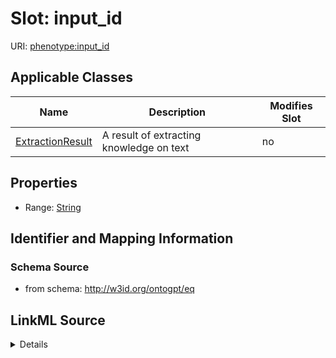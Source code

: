 

# Slot: input_id

URI: [phenotype:input_id](http://w3id.org/ontogpt/phenotype/input_id)



<!-- no inheritance hierarchy -->





## Applicable Classes

| Name | Description | Modifies Slot |
| --- | --- | --- |
| [ExtractionResult](ExtractionResult.md) | A result of extracting knowledge on text |  no  |







## Properties

* Range: [String](String.md)





## Identifier and Mapping Information







### Schema Source


* from schema: http://w3id.org/ontogpt/eq




## LinkML Source

<details>
```yaml
name: input_id
from_schema: http://w3id.org/ontogpt/eq
rank: 1000
alias: input_id
owner: ExtractionResult
domain_of:
- ExtractionResult
range: string

```
</details>